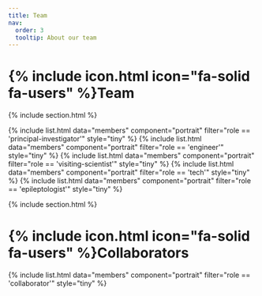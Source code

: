 ```yaml
---
title: Team
nav:
  order: 3
  tooltip: About our team
---
```


# {% include icon.html icon="fa-solid fa-users" %}Team

{% include section.html %}

{% include list.html data="members" component="portrait" filter="role == 'principal-investigator'" style="tiny" %}
{% include list.html data="members" component="portrait" filter="role == 'engineer'" style="tiny" %}
{% include list.html data="members" component="portrait" filter="role == 'visiting-scientist'" style="tiny" %}
{% include list.html data="members" component="portrait" filter="role == 'tech'" style="tiny" %}
{% include list.html data="members" component="portrait" filter="role == 'epileptologist'" style="tiny" %}

{% include section.html %}
# {% include icon.html icon="fa-solid fa-users" %}Collaborators

{% include list.html data="members" component="portrait" filter="role == 'collaborator'" style="tiny" %}